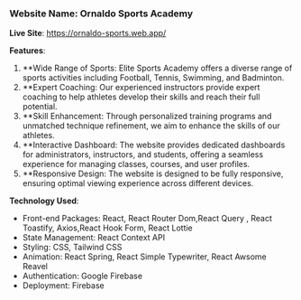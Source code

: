 ### Website Name: Ornaldo Sports Academy


**Live Site**: https://ornaldo-sports.web.app/


**Features**:

1. **Wide Range of Sports: Elite Sports Academy offers a diverse range of sports activities including Football, Tennis, Swimming, and Badminton.
2. **Expert Coaching: Our experienced instructors provide expert coaching to help athletes develop their skills and reach their full potential.
3. **Skill Enhancement: Through personalized training programs and unmatched technique refinement, we aim to enhance the skills of our athletes.
4. **Interactive Dashboard: The website provides dedicated dashboards for administrators, instructors, and students, offering a seamless experience for managing classes, courses, and user profiles.
5. **Responsive Design: The website is designed to be fully responsive, ensuring optimal viewing experience across different devices.

**Technology Used**:

-   Front-end Packages: React, React Router Dom,React Query , React Toastify, Axios,React Hook Form, React Lottie
-   State Management: React Context API
-   Styling: CSS, Tailwind CSS
-   Animation: React Spring, React Simple Typewriter, React Awsome Reavel
-   Authentication: Google Firebase
-   Deployment: Firebase

